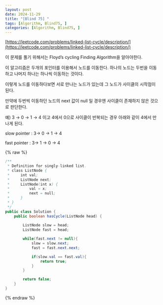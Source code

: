 ```yaml
---
layout: post
date: 2024-11-29
title: "[Blind 75] "
tags: [Algorithm, Blind75, ]
categories: [Algorithm, Blind75, ]
---
```



[https://leetcode.com/problems/linked-list-cycle/description/](https://leetcode.com/problems/linked-list-cycle/description/)


이 문제를 풀기 위해서는 Floyd’s cycling Finding Algorithm을 알아야한다. 


이 알고리즘은 두개의 포인터를 이용해서 노드를 이동한다. 하나의 노드는 두번을 이동하고 나머지 하나는 하나씩 이동하는 것이다. 


이렇게 노드를 이동하다보면 서로 만나는 노드가 있는데 그 노드가 사이클의 시작점이 된다.


만약에 두번씩 이동하던 노드의 next 값이 null 일 경우엔 사이클이 존재하지 않은 것으로 판단한다. 


예) 3 → 0 → 1 → 4 이고 4에서 0으로 사이클이 반복되는 경우 아래와 같이 4에서 만나게 된다. 


slow pointer : 3→ 0 → 1 → 4 


fast pointer : 3→ 1 → 0 → 4



{% raw %}
```java
/**
 * Definition for singly-linked list.
 * class ListNode {
 *     int val;
 *     ListNode next;
 *     ListNode(int x) {
 *         val = x;
 *         next = null;
 *     }
 * }
 */
public class Solution {
    public boolean hasCycle(ListNode head) {
        
        ListNode slow = head;
        ListNode fast = head;

        while(fast.next != null){
            slow = slow.next;
            fast = fast.next.next;

            if(slow.val == fast.val){
                return true;
            }
        }

        return false;
    }
}
```
{% endraw %}


